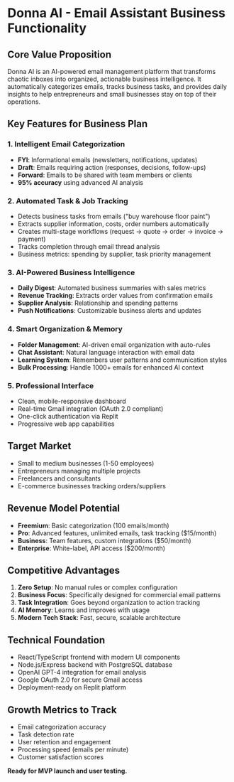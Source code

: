 # Donna AI - Email Assistant Business Functionality

## Core Value Proposition
Donna AI is an AI-powered email management platform that transforms chaotic inboxes into organized, actionable business intelligence. It automatically categorizes emails, tracks business tasks, and provides daily insights to help entrepreneurs and small businesses stay on top of their operations.

## Key Features for Business Plan

### 1. Intelligent Email Categorization
- **FYI**: Informational emails (newsletters, notifications, updates)
- **Draft**: Emails requiring action (responses, decisions, follow-ups)
- **Forward**: Emails to be shared with team members or clients
- **95% accuracy** using advanced AI analysis

### 2. Automated Task & Job Tracking
- Detects business tasks from emails ("buy warehouse floor paint")
- Extracts supplier information, costs, order numbers automatically
- Creates multi-stage workflows (request → quote → order → invoice → payment)
- Tracks completion through email thread analysis
- Business metrics: spending by supplier, task priority management

### 3. AI-Powered Business Intelligence
- **Daily Digest**: Automated business summaries with sales metrics
- **Revenue Tracking**: Extracts order values from confirmation emails
- **Supplier Analysis**: Relationship and spending patterns
- **Push Notifications**: Customizable business alerts and updates

### 4. Smart Organization & Memory
- **Folder Management**: AI-driven email organization with auto-rules
- **Chat Assistant**: Natural language interaction with email data
- **Learning System**: Remembers user patterns and communication styles
- **Bulk Processing**: Handle 1000+ emails for enhanced AI context

### 5. Professional Interface
- Clean, mobile-responsive dashboard
- Real-time Gmail integration (OAuth 2.0 compliant)
- One-click authentication via Replit
- Progressive web app capabilities

## Target Market
- Small to medium businesses (1-50 employees)
- Entrepreneurs managing multiple projects
- Freelancers and consultants
- E-commerce businesses tracking orders/suppliers

## Revenue Model Potential
- **Freemium**: Basic categorization (100 emails/month)
- **Pro**: Advanced features, unlimited emails, task tracking ($15/month)
- **Business**: Team features, custom integrations ($50/month)
- **Enterprise**: White-label, API access ($200/month)

## Competitive Advantages
1. **Zero Setup**: No manual rules or complex configuration
2. **Business Focus**: Specifically designed for commercial email patterns
3. **Task Integration**: Goes beyond organization to action tracking
4. **AI Memory**: Learns and improves with usage
5. **Modern Tech Stack**: Fast, secure, scalable architecture

## Technical Foundation
- React/TypeScript frontend with modern UI components
- Node.js/Express backend with PostgreSQL database
- OpenAI GPT-4 integration for email analysis
- Google OAuth 2.0 for secure Gmail access
- Deployment-ready on Replit platform

## Growth Metrics to Track
- Email categorization accuracy
- Task detection rate
- User retention and engagement
- Processing speed (emails per minute)
- Customer satisfaction scores

**Ready for MVP launch and user testing.**